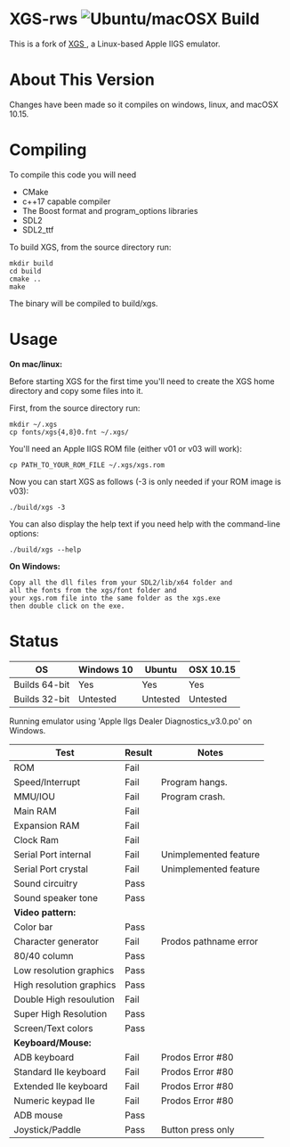 
XGS-rws ![Ubuntu/macOSX Build](https://github.com/rwstrom/xgs/workflows/Ubuntu/macOSX%20Build/badge.svg)
===

This is a fork of [XGS ](https://github.com/jmthompson/xgs), a Linux-based Apple IIGS emulator.


# About This Version

Changes have been made so it compiles on windows, linux, and macOSX 10.15.

# Compiling

To compile this code you will need

- CMake
- c++17 capable compiler
- The Boost format and program_options libraries
- SDL2
- SDL2_ttf

To build XGS, from the source directory run:

```
mkdir build
cd build
cmake ..
make 
```

The binary will be compiled to build/xgs.

# Usage
**On mac/linux:**

Before starting XGS for the first time you'll need to create the XGS home directory
and copy some files into it.

First, from the source directory run:

```
mkdir ~/.xgs
cp fonts/xgs{4,8}0.fnt ~/.xgs/
```

You'll need an Apple IIGS ROM file (either v01 or v03 will work):

```
cp PATH_TO_YOUR_ROM_FILE ~/.xgs/xgs.rom
```

Now you can start XGS as follows (-3 is only needed if your ROM image is v03):

```
./build/xgs -3
```

You can also display the help text if you need help with the command-line options:

```
./build/xgs --help
```
**On Windows:**

```
Copy all the dll files from your SDL2/lib/x64 folder and 
all the fonts from the xgs/font folder and 
your xgs.rom file into the same folder as the xgs.exe 
then double click on the exe.
```
# Status

| OS  | Windows 10 | Ubuntu | OSX 10.15 |
| --- |     ---    |  ---   |   ---     |
| Builds 64-bit | Yes     | Yes    | Yes |
| Builds 32-bit | Untested | Untested | Untested |

Running emulator using 'Apple IIgs Dealer Diagnostics_v3.0.po' on Windows. 

| Test | Result | Notes |
| ---  | ---    |  ---  |
| ROM  | Fail |       |
| Speed/Interrupt| Fail | Program hangs.|
| MMU/IOU | Fail | Program crash.|
| Main RAM | Fail | |
| Expansion RAM | Fail| |
| Clock Ram | Fail| |
| Serial Port internal| Fail| Unimplemented feature |
| Serial Port crystal | Fail| Unimplemented feature |
| Sound circuitry | Pass  | |
| Sound speaker tone | Pass | |
| **Video pattern:** | | |
| Color bar | Pass | |
| Character generator| Fail | Prodos pathname error |
| 80/40 column | Pass | |
| Low resolution graphics| Pass| |
| High resolution graphics| Pass | |
| Double High resoulution | Fail | |
| Super High Resolution | Pass | |
| Screen/Text colors | Pass | |
| **Keyboard/Mouse:**| | |
| ADB keyboard| Fail | Prodos Error #80 |
| Standard IIe keyboard | Fail| Prodos Error #80 |
| Extended IIe keyboard | Fail | Prodos Error #80 |
| Numeric keypad IIe | Fail | Prodos Error #80 |
| ADB mouse | Pass | |
| Joystick/Paddle | Pass | Button press only | 

